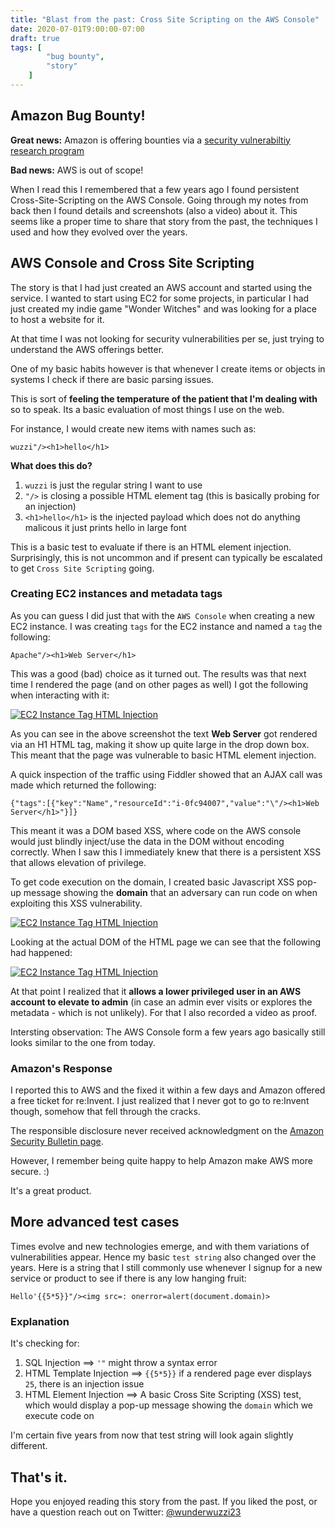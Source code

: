 ```yaml
---
title: "Blast from the past: Cross Site Scripting on the AWS Console"
date: 2020-07-01T9:00:00-07:00
draft: true
tags: [
        "bug bounty",
        "story"
    ]
---
```


## Amazon Bug Bounty!

**Great news:** Amazon is offering bounties via a [security vulnerabiltiy research program](https://hackerone.com/amazonvrp)

**Bad news:** AWS is out of scope!

When I read this I remembered that a few years ago I found persistent Cross-Site-Scripting on the AWS Console. Going through my notes from back then I found details and screenshots (also a video) about it. This seems like a proper time to share that story from the past, the techniques I used and how they evolved over the years.

## AWS Console and Cross Site Scripting 

The story is that I had just created an AWS account and started using the service. I wanted to start using EC2 for some projects, in particular I had just created my indie game "Wonder Witches" and was looking for a place to host a website for it.

At that time I was not looking for security vulnerabilities per se, just trying to understand the AWS offerings better. 

One of my basic habits however is that whenever I create items or objects in systems I check if there are basic parsing issues. 

This is sort of **feeling the temperature of the patient that I'm dealing with** so to speak. Its a basic evaluation of most things I use on the web. 

For instance, I would create new items with names such as:

```
wuzzi"/><h1>hello</h1>
```

**What does this do?**

1. `wuzzi` is just  the regular string I want to use
2.  `"/>` is closing a possible HTML element tag (this is basically probing for an injection)
3.  `<h1>hello</h1>` is the injected payload which does not do anything malicous it just prints hello in large font

This is a basic test to evaluate if there is an HTML element injection. Surprisingly, this is not uncommon and if present can typically be escalated to get `Cross Site Scripting` going. 

### Creating EC2 instances and metadata tags

As you can guess I did just that with the `AWS Console` when creating a new EC2 instance. I was creating `tags` for the EC2 instance and named a `tag` the following:

```
Apache"/><h1>Web Server</h1>
```

This was a good (bad) choice as it turned out. The results was that next time I rendered the page (and on other pages as well) I got the following when interacting with it:

[![EC2 Instance Tag HTML Injection](/blog/images/2020/awsxss/aws-xss-tag1.png)](/blog/images/2020/awsxss/aws-xss-tag1.png)

As you can see in the above screenshot the text **Web Server** got rendered via an H1 HTML tag, making it show up quite large in the drop down box. This meant that the page was vulnerable to basic HTML element injection. 

A quick inspection of the traffic using Fiddler showed that an AJAX call was made which returned the following:

```
{"tags":[{"key":"Name","resourceId":"i-0fc94007","value":"\"/><h1>Web Server</h1>"}]}
```

This meant it was a DOM based XSS, where code on the AWS console would just blindly inject/use the data in the DOM without encoding correctly. When I saw this I immediately knew that there is a persistent XSS that allows elevation of privilege.

To get code execution on the domain, I created basic Javascript XSS pop-up message showing the **domain** that an adversary can run code on when exploiting this XSS vulnerability.

[![EC2 Instance Tag HTML Injection](/blog/images/2020/awsxss/aws-xss-tag2.png)](/blog/images/2020/awsxss/aws-xss-tag2.png)

Looking at the actual DOM of the HTML page we can see that the following had happened:

[![EC2 Instance Tag HTML Injection](/blog/images/2020/awsxss/aws-xss-dom.png)](/blog/images/2020/awsxss/aws-xss-dom.png)

At that point I realized that it **allows a lower privileged user in an AWS account to elevate to admin** (in case an admin ever visits or explores the metadata - which is not unlikely). For that I also recorded a video as proof.

Intersting observation: The AWS Console form a few years ago basically still looks similar to the one from today.

### Amazon's Response

I reported this to AWS and the fixed it within a few days and Amazon offered a free ticket for re:Invent. I just realized that I never got to go to re:Invent though, somehow that fell through the cracks.

The responsible disclosure never received acknowledgment on the [Amazon Security Bulletin page](https://aws.amazon.com/security/security-bulletins). 
    
However, I remember being quite happy to help Amazon make AWS more secure. :) 

It's a great product.

## More advanced test cases

Times evolve and new technologies emerge, and with them variations of vulnerabilities appear.  Hence my basic `test string` also changed over the years. Here is a string that I still commonly use whenever I signup for a new service or product to see if there is any low hanging fruit:

```
Hello'{{5*5}}"/><img src=: onerror=alert(document.domain)>
```

### Explanation

It's checking for:

1. SQL Injection ==> `'"` might throw a syntax error
2. HTML Template Injection ==>  `{{5*5}}` if a rendered page ever displays `25`, there is an injection issue
3. HTML Element Injection ==>  A basic Cross Site Scripting (XSS) test, which would display a pop-up message showing the `domain` which we execute code on 

I'm certain five years from now that test string will look again slightly different. 

## That's it.

Hope you enjoyed reading this story from the past. If you liked the post, or have a question reach out on Twitter: [@wunderwuzzi23](https://twitter.com/wunderwuzzi23)